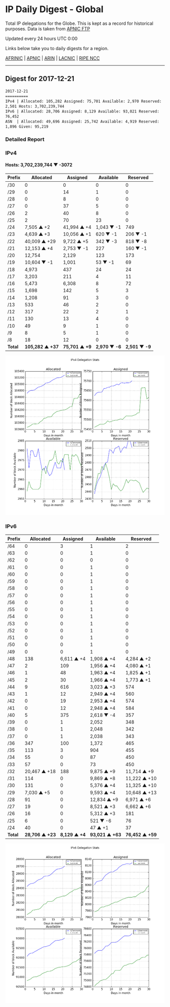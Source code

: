 # IP Daily Digest - Global

Total IP delegations for the Globe. This is kept as a record for historical purposes. Data is taken from [APNIC FTP](https://ftp.apnic.net/)

Updated every 24 hours UTC 0:00

Links below take you to daily digests for a region.

[AFRINIC](./archives/AFRINIC/) | [APNIC](./archives/APNIC/) | [ARIN](./archives/ARIN/) | [LACNIC](./archives/LACNIC/) | [RIPE NCC](./archives/RIPE_NCC/)

---

## Digest for 2017-12-21
```
2017-12-21
==========
IPv4 | Allocated: 105,282 Assigned: 75,701 Available: 2,970 Reserved: 2,501 Hosts: 3,702,239,744
IPv6 | Allocated: 28,706 Assigned: 8,129 Available: 93,021 Reserved: 76,452
ASN  | Allocated: 49,696 Assigned: 25,742 Available: 4,919 Reserved: 1,896 Given: 95,219
```

### Detailed Report

### IPv4

#### Hosts: **3,702,239,744 ▼ -3072**

| Prefix | Allocated | Assigned | Available | Reserved |
| ----- | ----- | ----- | ----- | ----- |
| /30 | 0 | 0 | 0 | 0 |
| /29 | 0 | 14 | 1 | 0 |
| /28 | 0 | 8 | 0 | 0 |
| /27 | 0 | 37 | 5 | 0 |
| /26 | 2 | 40 | 8 | 0 |
| /25 | 2 | 70 | 23 | 0 |
| /24 | 7,505 ▲ +2 | 41,994 ▲ +4 | 1,043 ▼ -1 | 749 |
| /23 | 4,639 ▲ +3 | 10,056 ▲ +1 | 620 ▼ -1 | 206 ▼ -1 |
| /22 | 40,009 ▲ +29 | 9,722 ▲ +5 | 342 ▼ -3 | 818 ▼ -8 |
| /21 | 12,153 ▲ +4 | 2,753 ▼ -1 | 227 | 160 ▼ -1 |
| /20 | 12,754 | 2,129 | 123 | 173 |
| /19 | 10,604 ▼ -1 | 1,001 | 53 ▼ -1 | 69 |
| /18 | 4,973 | 437 | 24 | 24 |
| /17 | 3,203 | 211 | 4 | 11 |
| /16 | 5,473 | 6,308 | 8 | 72 |
| /15 | 1,698 | 142 | 5 | 3 |
| /14 | 1,208 | 91 | 3 | 0 |
| /13 | 533 | 46 | 2 | 0 |
| /12 | 317 | 22 | 2 | 1 |
| /11 | 130 | 13 | 4 | 0 |
| /10 | 49 | 9 | 1 | 0 |
| /9 | 8 | 5 | 1 | 0 |
| /8 | 18 | 12 | 0 | 0 |
| **Total** | **105,282 ▲ +37** | **75,701 ▲ +9** | **2,970 ▼ -6** | **2,501 ▼ -9** |

![ipv4-stats](ipv4-figure.png)

### IPv6

| Prefix | Allocated | Assigned | Available | Reserved |
| ----- | ----- | ----- | ----- | ----- |
| /64 | 0 | 3 | 1 | 2 |
| /63 | 0 | 0 | 1 | 0 |
| /62 | 0 | 0 | 0 | 0 |
| /61 | 0 | 0 | 1 | 0 |
| /60 | 0 | 0 | 1 | 0 |
| /59 | 0 | 0 | 1 | 0 |
| /58 | 0 | 0 | 1 | 0 |
| /57 | 0 | 0 | 1 | 0 |
| /56 | 0 | 0 | 1 | 0 |
| /55 | 0 | 0 | 1 | 0 |
| /54 | 0 | 0 | 1 | 0 |
| /53 | 0 | 0 | 1 | 0 |
| /52 | 0 | 0 | 1 | 0 |
| /51 | 0 | 0 | 1 | 0 |
| /50 | 0 | 0 | 1 | 0 |
| /49 | 0 | 0 | 1 | 0 |
| /48 | 138 | 6,611 ▲ +4 | 1,908 ▲ +4 | 4,284 ▲ +2 |
| /47 | 2 | 109 | 1,956 ▲ +4 | 4,080 ▲ +1 |
| /46 | 1 | 48 | 1,963 ▲ +4 | 1,825 ▲ +1 |
| /45 | 2 | 30 | 1,966 ▲ +4 | 1,773 ▲ +1 |
| /44 | 9 | 616 | 3,023 ▲ +3 | 574 |
| /43 | 1 | 12 | 2,949 ▲ +4 | 560 |
| /42 | 0 | 19 | 2,953 ▲ +4 | 574 |
| /41 | 0 | 12 | 2,948 ▲ +4 | 584 |
| /40 | 5 | 375 | 2,618 ▼ -4 | 357 |
| /39 | 0 | 1 | 2,052 | 348 |
| /38 | 0 | 1 | 2,048 | 342 |
| /37 | 0 | 1 | 2,038 | 343 |
| /36 | 347 | 100 | 1,372 | 465 |
| /35 | 113 | 3 | 904 | 455 |
| /34 | 55 | 0 | 87 | 450 |
| /33 | 57 | 0 | 73 | 450 |
| /32 | 20,467 ▲ +18 | 188 | 9,875 ▲ +9 | 11,714 ▲ +9 |
| /31 | 114 | 0 | 9,869 ▲ +8 | 11,222 ▲ +10 |
| /30 | 131 | 0 | 5,376 ▲ +4 | 11,325 ▲ +10 |
| /29 | 7,030 ▲ +5 | 0 | 9,593 ▲ +4 | 10,648 ▲ +13 |
| /28 | 91 | 0 | 12,834 ▲ +9 | 6,971 ▲ +6 |
| /27 | 19 | 0 | 8,521 ▲ +3 | 6,662 ▲ +6 |
| /26 | 16 | 0 | 5,312 ▲ +3 | 181 |
| /25 | 6 | 0 | 521 ▼ -6 | 76 |
| /24 | 40 | 0 | 47 ▲ +1 | 37 |
| **Total** | **28,706 ▲ +23** | **8,129 ▲ +4** | **93,021 ▲ +63** | **76,452 ▲ +59** |

![ipv6-stats](ipv6-figure.png)